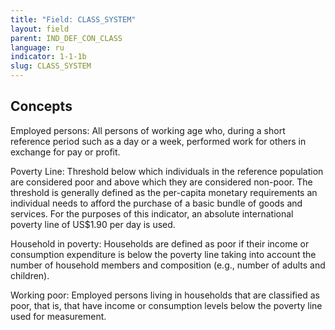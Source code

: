 ```yaml
---
title: "Field: CLASS_SYSTEM"
layout: field
parent: IND_DEF_CON_CLASS
language: ru
indicator: 1-1-1b
slug: CLASS_SYSTEM
---
```

## Concepts

Employed persons: All persons of working age who, during a short reference period such as a day or a week, performed work for others in exchange for pay or profit.

Poverty Line: Threshold below which individuals in the reference population are considered poor and above which they are considered non-poor. The threshold is generally defined as the per-capita monetary requirements an individual needs to afford the purchase of a basic bundle of goods and services. For the purposes of this indicator, an absolute international poverty line of US$1.90 per day is used.

Household in poverty: Households are defined as poor if their income or consumption expenditure is below the poverty line taking into account the number of household members and composition (e.g., number of adults and children).

Working poor: Employed persons living in households that are classified as poor, that is, that have income or consumption levels below the poverty line used for measurement.